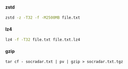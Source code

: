 #### zstd

```bash
zstd -z -T32 -f -M2500MB file.txt
```

#### lz4

```bash
lz4 -f -T32 file.txt file.txt.lz4
```

####  gzip
```
tar cf - socradar.txt | pv | gzip > socradar.txt.tgz
```
